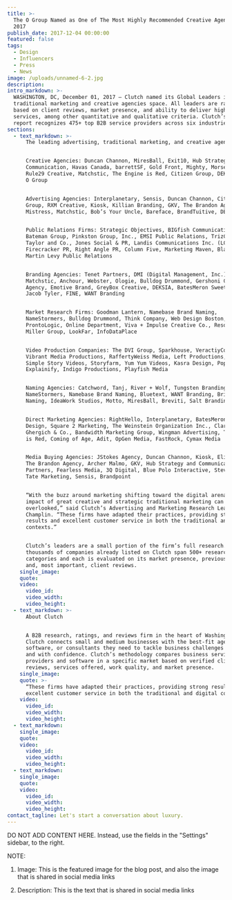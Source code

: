 ```yaml
---
title: >-
  The O Group Named as One of The Most Highly Recommended Creative Agencies in
  2017
publish_date: 2017-12-04 00:00:00
featured: false
tags:
  - Design
  - Influencers
  - Press
  - News
image: /uploads/unnamed-6-2.jpg
description:
intro_markdown: >-
  WASHINGTON, DC, December 01, 2017 – Clutch named its Global Leaders in the
  traditional marketing and creative agencies space. All leaders are ranked
  based on client reviews, market presence, and ability to deliver high-quality
  services, among other quantitative and qualitative criteria. Clutch’s annual
  report recognizes 475+ top B2B service providers across six industries.
sections:
  - text_markdown: >-
      The leading advertising, traditional marketing, and creative agencies are:


      Creative Agencies: Duncan Channon, MiresBall, Exit10, Hub Strategy and
      Communication, Havas Canada, barrettSF, Gold Front, Mighty, Morsekode,
      Rule29 Creative, Matchstic, The Engine is Red, Citizen Group, DEKSIA, The
      O Group


      Advertising Agencies: Interplanetary, Sensis, Duncan Channon, Citizen
      Group, RXM Creative, Kiosk, Killian Branding, GKV, The Brandon Agency,
      Mistress, Matchstic, Bob’s Your Uncle, Bareface, BrandTuitive, DEKSIA


      Public Relations Firms: Strategic Objectives, BIGfish Communications,
      Bateman Group, Pinkston Group, Inc., EMSI Public Relations, TrizCom PR,
      Taylor and Co., Jones Social & PR, Landis Communications Inc. (LCI),
      Firecracker PR, Right Angle PR, Column Five, Marketing Maven, Blaze PR,
      Martin Levy Public Relations


      Branding Agencies: Tenet Partners, DMI (Digital Management, Inc.),
      Matchstic, Anchour, Webster, Ologie, Bulldog Drummond, Gershoni Creative
      Agency, Emotive Brand, GreyBox Creative, DEKSIA, BatesMeron Sweet Design,
      Jacob Tyler, FINE, WANT Branding


      Market Research Firms: Goodman Lantern, Namebase Brand Naming,
      NameStormers, Bulldog Drummond, Think Company, Web Design Boston, Sensis,
      ProntoLogic, Online Department, Viva + Impulse Creative Co., Resound, The
      Miller Group, LookFar, InfoDataPlace


      Video Production Companies: The DVI Group, Sparkhouse, VeractiyColab,
      Vibrant Media Productions, RaffertyWeiss Media, Left Productions, Ydraw,
      Simple Story Videos, Storyfarm, Yum Yum Videos, Kasra Design, Pop Video,
      Explainify, Indigo Productions, Playfish Media


      Naming Agencies: Catchword, Tanj, River + Wolf, Tungsten Branding, Zinzin,
      NameStormers, Namebase Brand Naming, Bluetext, WANT Branding, Brighter
      Naming, IdeaWork Studios, Motto, MiresBall, Breviti, Salt Branding


      Direct Marketing Agencies: RightHello, Interplanetary, BatesMeron Sweet
      Design, Square 2 Marketing, The Weinstein Organization Inc., Clarke, Inc.,
      Ghergich & Co., Bandwidth Marketing Group, Wingman Advertising, The Engine
      is Red, Coming of Age, Adit, OpGen Media, FastRock, Cymax Media


      Media Buying Agencies: JStokes Agency, Duncan Channon, Kiosk, Elite SEM,
      The Brandon Agency, Archer Malmo, GKV, Hub Strategy and Communication, DMi
      Partners, Fearless Media, 3Q Digital, Blue Polo Interactive, Stevens &
      Tate Marketing, Sensis, Brandpoint


      “With the buzz around marketing shifting toward the digital arena, the
      impact of great creative and strategic traditional marketing can be
      overlooked,” said Clutch’s Advertising and Marketing Research Lead Kimmie
      Champlin. “These firms have adapted their practices, providing strong
      results and excellent customer service in both the traditional and digital
      contexts.”


      Clutch’s leaders are a small portion of the firm’s full research. The
      thousands of companies already listed on Clutch span 500+ research
      categories and each is evaluated on its market presence, previous work,
      and, most important, client reviews.
    single_image:
    quote:
    video:
      video_id:
      video_width:
      video_height:
  - text_markdown: >-
      About Clutch


      A B2B research, ratings, and reviews firm in the heart of Washington, DC,
      Clutch connects small and medium businesses with the best-fit agencies,
      software, or consultants they need to tackle business challenges together
      and with confidence. Clutch’s methodology compares business service
      providers and software in a specific market based on verified client
      reviews, services offered, work quality, and market presence.
    single_image:
    quote: >-
      “These firms have adapted their practices, providing strong results and
      excellent customer service in both the traditional and digital contexts.”
    video:
      video_id:
      video_width:
      video_height:
  - text_markdown:
    single_image:
    quote:
    video:
      video_id:
      video_width:
      video_height:
  - text_markdown:
    single_image:
    quote:
    video:
      video_id:
      video_width:
      video_height:
contact_tagline: Let's start a conversation about luxury.
---
```



DO NOT ADD CONTENT HERE. Instead, use the fields in the "Settings" sidebar, to the right.

NOTE:

1. Image: This is the featured image for the blog post, and also the image that is shared in social media links

2. Description: This is the text that is shared in social media links